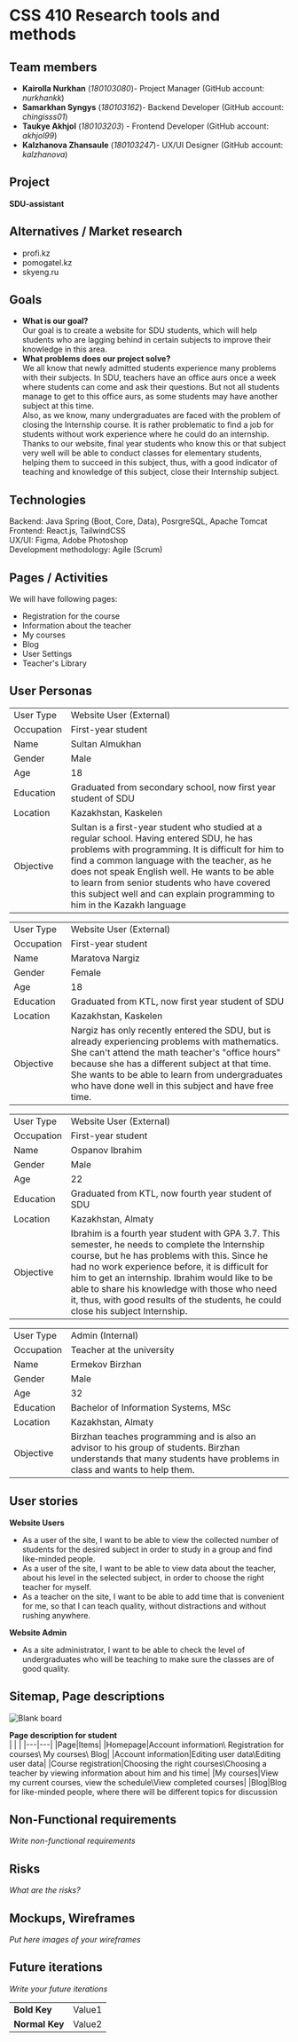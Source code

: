 # CSS 410 Research tools and methods
## Team members
+ **Kairolla Nurkhan** (*180103080*)- Project Manager (GitHub account: *nurkhankk*)
+ **Samarkhan Syngys** (*180103162*)- Backend Developer (GitHub account: *chingisss01*)
+ **Taukye Akhjol** (*180103203*) - Frontend Developer (GitHub account: *akhjol99*)
+ **Kalzhanova Zhansaule** (*180103247*)- UX/UI Designer (GitHub account: *kalzhanova*)
## Project
**SDU-assistant**

## Alternatives / Market research
+ profi.kz
+ pomogatel.kz
+ skyeng.ru

## Goals
+ **What is our goal?**\
Our goal is to create a website for SDU students, which will help students who are lagging behind in certain subjects to improve their knowledge in this area.
+ **What problems does our project solve?**\
We all know that newly admitted students experience many problems with their subjects. In SDU, teachers have an office aurs once a week where students can come and ask their questions. But not all students manage to get to this office aurs, as some students may have another subject at this time.\
Also, as we know, many undergraduates are faced with the problem of closing the Internship course. It is rather problematic to find a job for students without work experience where he could do an internship.\
Thanks to our website, final year students who know this or that subject very well will be able to conduct classes for elementary students, helping them to succeed in this subject, thus, with a good indicator of teaching and knowledge of this subject, close their Internship subject.

## Technologies
Backend: Java Spring (Boot, Core, Data), PosrgreSQL, Apache Tomcat\
Frontend: React.js, TailwindCSS\
UX/UI: Figma, Adobe Photoshop\
Development methodology: Agile (Scrum)

## Pages / Activities 
We will have following pages:
- Registration for the course
- Information about the teacher
- My courses
- Blog
- User Settings
- Teacher's Library

## User Personas

|   |   |
|---|---|
|User Type|Website User (External)|
|Occupation|First-year student|
|Name|Sultan Almukhan|
|Gender|Male|
|Age|18|
|Education|Graduated from secondary school, now first year student of SDU|
|Location|Kazakhstan, Kaskelen|
|Objective|Sultan is a first-year student who studied at a regular school. Having entered SDU, he has problems with programming. It is difficult for him to find a common language with the teacher, as he does not speak English well. He wants to be able to learn from senior students who have covered this subject well and can explain programming to him in the Kazakh language|

|   |   |
|---|---|
|User Type|Website User (External)|
|Occupation|First-year student|
|Name|Maratova Nargiz|
|Gender|Female|
|Age|18|
|Education|Graduated from KTL, now first year student of SDU|
|Location|Kazakhstan, Kaskelen|
|Objective|Nargiz has only recently entered the SDU, but is already experiencing problems with mathematics. She can't attend the math teacher's "office hours" because she has a different subject at that time. She wants to be able to learn from undergraduates who have done well in this subject and have free time.|

|   |   |
|---|---|
|User Type|Website User (External)|
|Occupation|First-year student|
|Name|Ospanov Ibrahim|
|Gender|Male|
|Age|22|
|Education|Graduated from KTL, now fourth year student of SDU|
|Location|Kazakhstan, Almaty|
|Objective|Ibrahim is a fourth year student with GPA 3.7. This semester, he needs to complete the Internship course, but he has problems with this. Since he had no work experience before, it is difficult for him to get an internship. Ibrahim would like to be able to share his knowledge with those who need it, thus, with good results of the students, he could close his subject Internship.|

|   |   |
|---|---|
|User Type|Admin (Internal)|
|Occupation|Teacher at the university|
|Name|Ermekov Birzhan|
|Gender|Male|
|Age|32|
|Education|Bachelor of Information Systems, MSc|
|Location|Kazakhstan, Almaty|
|Objective|Birzhan teaches programming and is also an advisor to his group of students. Birzhan understands that many students have problems in class and wants to help them.|

## User stories
**Website Users**
+ As a user of the site, I want to be able to view the collected number of students for the desired subject in order to study in a group and find like-minded people.
+ As a user of the site, I want to be able to view data about the teacher, about his level in the selected subject, in order to choose the right teacher for myself.
+ As a teacher on the site, I want to be able to add time that is convenient for me, so that I can teach quality, without distractions and without rushing anywhere.

**Website Admin**
+ As a site administrator, I want to be able to check the level of undergraduates who will be teaching to make sure the classes are of good quality.

## Sitemap, Page descriptions
![Blank board](https://user-images.githubusercontent.com/49468283/153720411-6ed561b7-457a-44f5-b93a-55c24869e2ce.png)

**Page description for student**\
|   |   |
|---|---|
|Page|Items|
|Homepage|Account information\ Registration for courses\ My courses\ Blog|
|Account information|Editing user data\Editing user data|
|Course registration|Choosing the right courses\Choosing a teacher by viewing information about him and his time|
|My courses|View my current courses, view the schedule\View completed courses|
|Blog|Blog for like-minded people, where there will be different topics for discussion



## Non-Functional requirements
*Write non-functional requirements*

## Risks
*What are the risks?*

## Mockups, Wireframes
*Put here images of your wireframes*

## Future iterations
*Write your future iterations*


|   |   |
|---|---|
|__Bold Key__| Value1 |
| **Normal Key** | Value2 |
